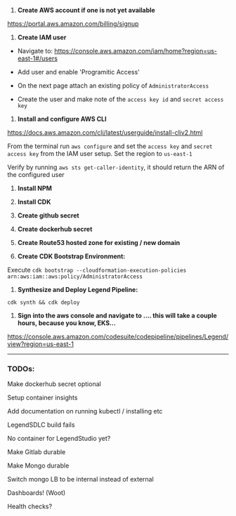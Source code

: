 1. **Create AWS account if one is not yet available**

https://portal.aws.amazon.com/billing/signup

1. **Create IAM user**

* Navigate to: https://console.aws.amazon.com/iam/home?region=us-east-1#/users

* Add user and enable 'Programitic Access'

* On the next page attach an existing policy of `AdministratorAccess`

* Create the user and make note of the `access key id` and `secret access key`

1. **Install and configure AWS CLI**

https://docs.aws.amazon.com/cli/latest/userguide/install-cliv2.html

From the terminal run `aws configure` and set the `access key` and `secret access key` from the IAM user setup.  Set the region to `us-east-1`

Verify by running `aws sts get-caller-identity`, it should return the ARN of the configured user

1. **Install NPM**

1. **Install CDK**

1. **Create github secret**

1. **Create dockerhub secret**

1. **Create Route53 hosted zone for existing / new domain**

1. **Create CDK Bootstrap Environment:**

Execute `cdk bootstrap --cloudformation-execution-policies arn:aws:iam::aws:policy/AdministratorAccess`

1. **Synthesize and Deploy Legend Pipeline:** 

`cdk synth && cdk deploy`

1. **Sign into the aws console and navigate to .... this will take a couple hours, because you know, EKS...**

https://console.aws.amazon.com/codesuite/codepipeline/pipelines/Legend/view?region=us-east-1

----

### TODOs:

Make dockerhub secret optional

Setup container insights

Add documentation on running kubectl / installing etc

LegendSDLC build fails

No container for LegendStudio yet?

Make Gitlab durable

Make Mongo durable

Switch mongo LB to be internal instead of external

Dashboards! (Woot)

Health checks?